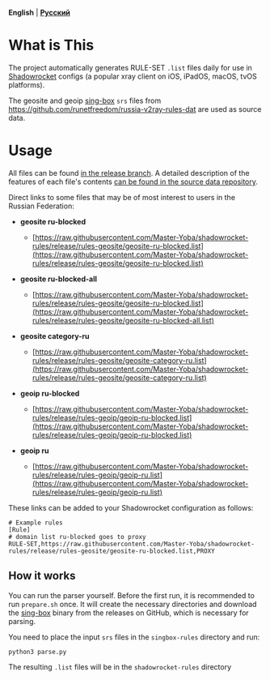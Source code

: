 **English** | [**Русский**](https://github.com/Master-Yoba/shadowrocket-rules/blob/main/README.ru.md)

# What is This

The project automatically generates RULE-SET `.list` files daily for use in [Shadowrocket](https://apps.apple.com/ru/app/shadowrocket/id932747118) configs (a popular xray client on iOS, iPadOS, macOS, tvOS platforms).

The geosite and geoip [sing-box](https://github.com/SagerNet/sing-box) `srs` files from https://github.com/runetfreedom/russia-v2ray-rules-dat are used as source data.

# Usage

All files can be found [in the release branch](https://github.com/Master-Yoba/shadowrocket-rules/tree/release). A detailed description of the features of each file's contents [can be found in the source data repository](https://github.com/runetfreedom/russia-v2ray-rules-dat/blob/main/README.md).

Direct links to some files that may be of most interest to users in the Russian Federation:

- **geosite ru-blocked**
    - [https://raw.githubusercontent.com/Master-Yoba/shadowrocket-rules/release/rules-geosite/geosite-ru-blocked.list](https://raw.githubusercontent.com/Master-Yoba/shadowrocket-rules/release/rules-geosite/geosite-ru-blocked.list)

- **geosite ru-blocked-all**
    - [https://raw.githubusercontent.com/Master-Yoba/shadowrocket-rules/release/rules-geosite/geosite-ru-blocked.list](https://raw.githubusercontent.com/Master-Yoba/shadowrocket-rules/release/rules-geosite/geosite-ru-blocked-all.list)

- **geosite category-ru**
    - [https://raw.githubusercontent.com/Master-Yoba/shadowrocket-rules/release/rules-geosite/geosite-category-ru.list](https://raw.githubusercontent.com/Master-Yoba/shadowrocket-rules/release/rules-geosite/geosite-category-ru.list)

- **geoip ru-blocked**
    - [https://raw.githubusercontent.com/Master-Yoba/shadowrocket-rules/release/rules-geoip/geoip-ru-blocked.list](https://raw.githubusercontent.com/Master-Yoba/shadowrocket-rules/release/rules-geoip/geoip-ru-blocked.list)

- **geoip ru**
    - [https://raw.githubusercontent.com/Master-Yoba/shadowrocket-rules/release/rules-geoip/geoip-ru.list](https://raw.githubusercontent.com/Master-Yoba/shadowrocket-rules/release/rules-geoip/geoip-ru.list)


These links can be added to your Shadowrocket configuration as follows:
```
# Example rules
[Rule]
# domain list ru-blocked goes to proxy
RULE-SET,https://raw.githubusercontent.com/Master-Yoba/shadowrocket-rules/release/rules-geosite/geosite-ru-blocked.list,PROXY
```

## How it works

You can run the parser yourself.
Before the first run, it is recommended to run `prepare.sh` once. It will create the necessary directories and download the [sing-box](https://github.com/SagerNet/sing-box) binary from the releases on GitHub, which is necessary for parsing.

You need to place the input `srs` files in the `singbox-rules` directory and run:

```
python3 parse.py
```

The resulting `.list` files will be in the `shadowrocket-rules` directory
